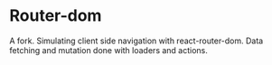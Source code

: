 # Router-dom
A fork. Simulating client side navigation with react-router-dom. Data fetching and mutation done with loaders and actions.
